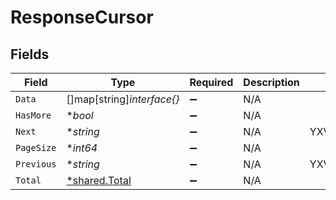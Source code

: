 # ResponseCursor


## Fields

| Field                                                | Type                                                 | Required                                             | Description                                          | Example                                              |
| ---------------------------------------------------- | ---------------------------------------------------- | ---------------------------------------------------- | ---------------------------------------------------- | ---------------------------------------------------- |
| `Data`                                               | []map[string]*interface{}*                           | :heavy_minus_sign:                                   | N/A                                                  |                                                      |
| `HasMore`                                            | **bool*                                              | :heavy_minus_sign:                                   | N/A                                                  |                                                      |
| `Next`                                               | **string*                                            | :heavy_minus_sign:                                   | N/A                                                  | YXVsdCBhbmQgYSBtYXhpbXVtIG1heF9yZXN1bHRzLol=         |
| `PageSize`                                           | **int64*                                             | :heavy_minus_sign:                                   | N/A                                                  |                                                      |
| `Previous`                                           | **string*                                            | :heavy_minus_sign:                                   | N/A                                                  | YXVsdCBhbmQgYSBtYXhpbXVtIG1heF9yZXN1bHRzLol=         |
| `Total`                                              | [*shared.Total](../../../pkg/models/shared/total.md) | :heavy_minus_sign:                                   | N/A                                                  |                                                      |